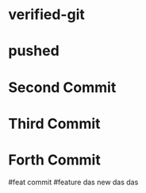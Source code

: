 # verified-git

# pushed

# Second Commit

# Third Commit
# Forth Commit

#feat commit
#feature das
new 
das
das
